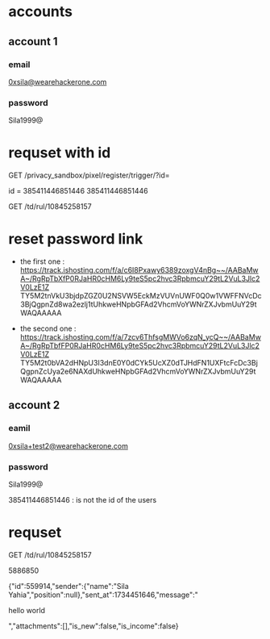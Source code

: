 # accounts 
## account 1

### email
0xsila@wearehackerone.com
### password
Sila1999@



# requset with id 
GET /privacy_sandbox/pixel/register/trigger/?id=

id = 385411446851446
385411446851446

GET /td/rul/10845258157
# reset password link

- the first one : 
https://track.ishosting.com/f/a/c6I8Pxawy6389zoxgV4nBg~~/AABaMwA~/RgRpTbXfP0RJaHR0cHM6Ly9teS5pc2hvc3RpbmcuY29tL2VuL3Jlc2V0LzE1Z
TY5M2tnVkU3bjdpZGZ0U2NSVW5EckMzVUVnUWF0Q0w1VWFFNVcDc3BjQgpnZd8wa2ezlj1tUhkweHNpbGFAd2VhcmVoYWNrZXJvbmUuY29tWAQAAAAA

- the second one :
https://track.ishosting.com/f/a/7zcv6ThfsgMWVo6zqN_ycQ~~/AABaMwA~/RgRpTbfFP0RJaHR0cHM6Ly9teS5pc2hvc3RpbmcuY29tL2VuL3Jlc2V0LzE1Z
TY5M2t0bVA2dHNpU3I3dnE0Y0dCYk5UcXZ0dTJHdFN1UXFtcFcDc3BjQgpnZcUya2e6NAXdUhkweHNpbGFAd2VhcmVoYWNrZXJvbmUuY29tWAQAAAAA
## account 2 

### eamil 
0xsila+test2@wearehackerone.com

### password
Sila1999@

385411446851446  : is not the id of the users 

# requset 

GET /td/rul/10845258157







5886850


{"id":559914,"sender":{"name":"Sila Yahia","position":null},"sent_at":1734451646,"message":"<p>hello world  </p>","attachments":[],"is_new":false,"is_income":false}


